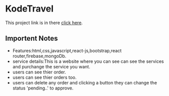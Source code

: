 # KodeTravel

This project link is in there [click here](https://tourism-website-2e42f.web.app/).

## Importent Notes
* Features:html,css,javascript,react-js,bootstrap,react router,firebase,mongoDb.
* service details:This is a website where you can see can see the services and purchange the service you want.
* users can see thier order. 
* users can see thier orders too.
* users can delete any order and clicking a button they can change the status 'pending..' to approve.